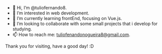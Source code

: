 - 👋 Hi, I’m @tuliofernando8.
- 👀 I’m interested in web development.
- 🌱 I’m currently learning frontEnd, focusing on Vue.js.
- 💞️ I’m looking to collaborate with some small projects that i develop for studying.
- 📫 How to reach me: tuliofenandonogueira8@gmail.com.

Thank you for visiting, have a good day! :D

<!---
tuliofernando8/tuliofernando8 is a ✨ special ✨ repository because its `README.md` (this file) appears on your GitHub profile.
You can click the Preview link to take a look at your changes.
--->
